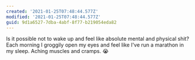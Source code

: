 ```yaml
---
created: '2021-01-25T07:48:44.577Z'
modified: '2021-01-25T07:48:44.577Z'
guid: 9d1a6527-7dba-4abf-8f77-b219054eda82
---
```

Is it possible not to wake up and feel like absolute mental and physical shit? Each morning I groggily open my eyes and feel like I've run a marathon in my sleep. Aching muscles and cramps. 😭
